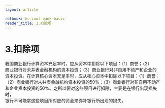 ```yaml
---
layout: article

refbook: kc-cont-bank-basic
reader_title: 3.扣除项
---
```


# 3.扣除项

我国商业银行计算资本充足率时，应从资本中扣除以下项目：（1）商誉；（2）<br />
    商业银行对未并表金融机构的资本投资；（3）商业银行对非自用不动产和企业的<br />
    资本投资。在计算核心资本充足率时，应从核心资本中扣除以下项目：（1）商誉；<br />
    （2）商业银行对未并表金融机构资本投资的50%；（3）商业银行对非自用不动产<br />
    和企业资本投资的50%。之所以要对这些项目进行扣除，主要是在银行出现损失时，<br />
  银行不可能拿这些项目所对应的资金来弥补银行所出现的损失。